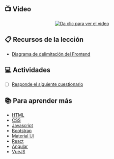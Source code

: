 ## :tv: Video

<div align="center">
  <a target="_blank" href="https://drive.google.com/file/d/1ZfbD5KCiza5Q-zKTtA2i6e63FNHsUe-_/view?usp=sharing"><img src="https://github.com/wizeline/web-development-bootcamp-course/blob/main/pre-curso/modulo_1/sesion_1.3/assets/cover%20image%201.3.png?raw=true" alt="Da clic para ver el vídeo"></a>
</div>

## :clipboard: Recursos de la lección

- [Diagrama de delimitación del Frontend](https://github.com/wizeline/web-development-bootcamp-course/blob/main/pre-curso/modulo_1/sesion_1.3/assets/delimitacion%20del%20frontend.png?raw=true)

## :computer: Actividades

- [ ] [Responde el siguiente cuestionario](https://forms.gle/kUQry7iVE25gtFSw5)

## :books: Para aprender más

- [HTML](https://developer.mozilla.org/en-US/docs/Learn/Getting_started_with_the_web/HTML_basics)
- [CSS](https://developer.mozilla.org/en-US/docs/Web/CSS)
- [Javascript](https://developer.mozilla.org/en-US/docs/Web/JavaScript)
- [Bootstrap](https://getbootstrap.com/docs/5.2/getting-started/introduction/)
- [Material UI](https://mui.com/material-ui/getting-started/overview/)
- [React](https://reactjs.org/)
- [Angular](https://angular.io/)
- [VueJS](https://vuejs.org/)
